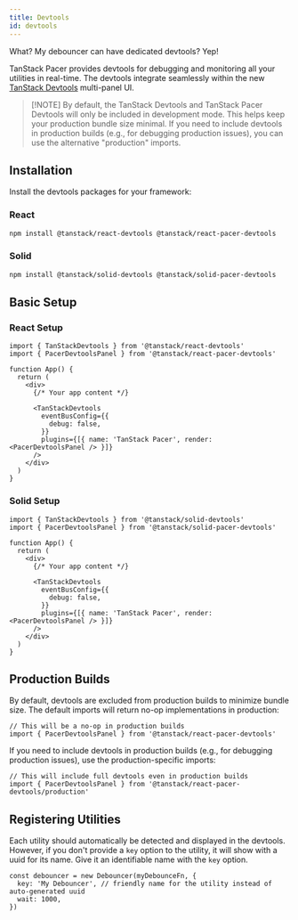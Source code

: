 ```yaml
---
title: Devtools
id: devtools
---
```


What? My debouncer can have dedicated devtools? Yep!

TanStack Pacer provides devtools for debugging and monitoring all your utilities in real-time. The devtools integrate seamlessly within the new [TanStack Devtools](https://tanstack.com/devtools) multi-panel UI.

> [!NOTE] By default, the TanStack Devtools and TanStack Pacer Devtools will only be included in development mode. This helps keep your production bundle size minimal. If you need to include devtools in production builds (e.g., for debugging production issues), you can use the alternative "production" imports.

## Installation

Install the devtools packages for your framework:

### React

```sh
npm install @tanstack/react-devtools @tanstack/react-pacer-devtools
```

### Solid

```sh
npm install @tanstack/solid-devtools @tanstack/solid-pacer-devtools
```

## Basic Setup

### React Setup

```tsx
import { TanStackDevtools } from '@tanstack/react-devtools'
import { PacerDevtoolsPanel } from '@tanstack/react-pacer-devtools'

function App() {
  return (
    <div>
      {/* Your app content */}
      
      <TanStackDevtools
        eventBusConfig={{
          debug: false,
        }}
        plugins={[{ name: 'TanStack Pacer', render: <PacerDevtoolsPanel /> }]}
      />
    </div>
  )
}
```

### Solid Setup

```tsx
import { TanStackDevtools } from '@tanstack/solid-devtools'
import { PacerDevtoolsPanel } from '@tanstack/solid-pacer-devtools'

function App() {
  return (
    <div>
      {/* Your app content */}
      
      <TanStackDevtools
        eventBusConfig={{
          debug: false,
        }}
        plugins={[{ name: 'TanStack Pacer', render: <PacerDevtoolsPanel /> }]}
      />
    </div>
  )
}
```

## Production Builds

By default, devtools are excluded from production builds to minimize bundle size. The default imports will return no-op implementations in production:

```tsx
// This will be a no-op in production builds
import { PacerDevtoolsPanel } from '@tanstack/react-pacer-devtools'
```

If you need to include devtools in production builds (e.g., for debugging production issues), use the production-specific imports:

```tsx
// This will include full devtools even in production builds
import { PacerDevtoolsPanel } from '@tanstack/react-pacer-devtools/production'
```

## Registering Utilities

Each utility should automatically be detected and displayed in the devtools. However, if you don't provide a `key` option to the utility, it will show with a uuid for its name. Give it an identifiable name with the `key` option.

```tsx
const debouncer = new Debouncer(myDebounceFn, {
  key: 'My Debouncer', // friendly name for the utility instead of auto-generated uuid
  wait: 1000,
})
```